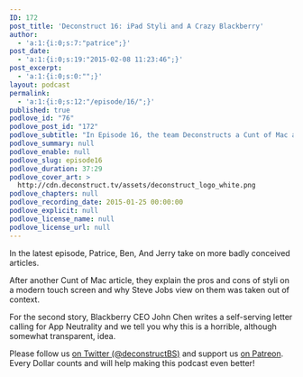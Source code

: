 ```yaml
---
ID: 172
post_title: 'Deconstruct 16: iPad Styli and A Crazy Blackberry'
author:
  - 'a:1:{i:0;s:7:"patrice";}'
post_date:
  - 'a:1:{i:0;s:19:"2015-02-08 11:23:46";}'
post_excerpt:
  - 'a:1:{i:0;s:0:"";}'
layout: podcast
permalink:
  - 'a:1:{i:0;s:12:"/episode/16/";}'
published: true
podlove_id: "76"
podlove_post_id: "172"
podlove_subtitle: "In Episode 16, the team Deconstructs a Cunt of Mac article about an Apple Stylus and Blackberry's call for App Neutrality."
podlove_summary: null
podlove_enable: null
podlove_slug: episode16
podlove_duration: 37:29
podlove_cover_art: >
  http://cdn.deconstruct.tv/assets/deconstruct_logo_white.png
podlove_chapters: null
podlove_recording_date: 2015-01-25 00:00:00
podlove_explicit: null
podlove_license_name: null
podlove_license_url: null
---
```

<p>
In the latest episode, Patrice, Ben, And Jerry take on more badly conceived articles.  </p>
<p>After another Cunt of Mac article, they explain the pros and cons of styli on a modern touch screen and why Steve Jobs view on them was taken out of context. </p>
<p>
For the second story, Blackberry CEO John Chen writes a self-serving letter calling for App Neutrality and we tell you why this is a horrible, although somewhat transparent, idea.
</p>
<p>
Please follow us <a href="http://twitter.com/deconstructBS">on Twitter (@deconstructBS)</a> and support us <a href="http://patreon.com/deconstruct">on Patreon</a>. Every Dollar counts and will help making this podcast even better!
</p>